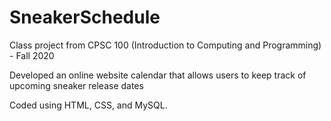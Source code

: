 # SneakerSchedule
Class project from CPSC 100 (Introduction to Computing and Programming) - Fall 2020

Developed an online website calendar that allows users to keep track of upcoming sneaker release dates

Coded using HTML, CSS, and MySQL.
